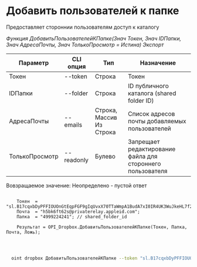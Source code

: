 ﻿---
sidebar_position: 4
---

# Добавить пользователей к папке
 Предоставляет стороннии пользователям доступ к каталогу


*Функция ДобавитьПользователейКПапке(Знач Токен, Знач IDПапки, Знач АдресаПочты, Знач ТолькоПросмотр = Истина) Экспорт*

  | Параметр | CLI опция | Тип | Назначение |
  |-|-|-|-|
  | Токен | --token | Строка | Токен |
  | IDПапки | --folder | Строка | ID публичного каталога (shared folder ID) |
  | АдресаПочты | --emails | Строка, Массив Из Строка | Список адресов почты добавляемых пользователей |
  | ТолькоПросмотр | --readonly | Булево | Запрещает редактирование файла для стороннего пользователя |

  
  Вовзращаемое значение:   Неопределено - пустой ответ

```bsl title="Пример кода"
	
    Токен  = "sl.B17cqxbDyPFFIOUOnGtEqpFGF9gIqUvxX70TTaWmpA1BudA7xI0IR4UK3WuJkeHL7f229VtvwT...";
    Почта  = "h5bk6ft62s@privaterelay.appleid.com";
    Папка  = "4999224241"; // shared_folder_id
    
    Результат = OPI_Dropbox.ДобавитьПользователейКПапке(Токен, Папка, Почта, Ложь);

	
```

```sh title="Пример команд CLI"
    
  oint dropbox ДобавитьПользователейКПапке --token "sl.B17cqxbDyPFFIOUOnGtEqpFGF9gIqUvxX70TTaWmpA1BudA7xI0IR4UK3WuJkeHL7f229VtvwT..." --folder %folder% --emails %emails% --readonly %readonly%

```


```json title="Результат"



```

